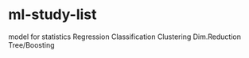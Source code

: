 # ml-study-list
model for statistics
Regression
Classification
Clustering
Dim.Reduction
Tree/Boosting

